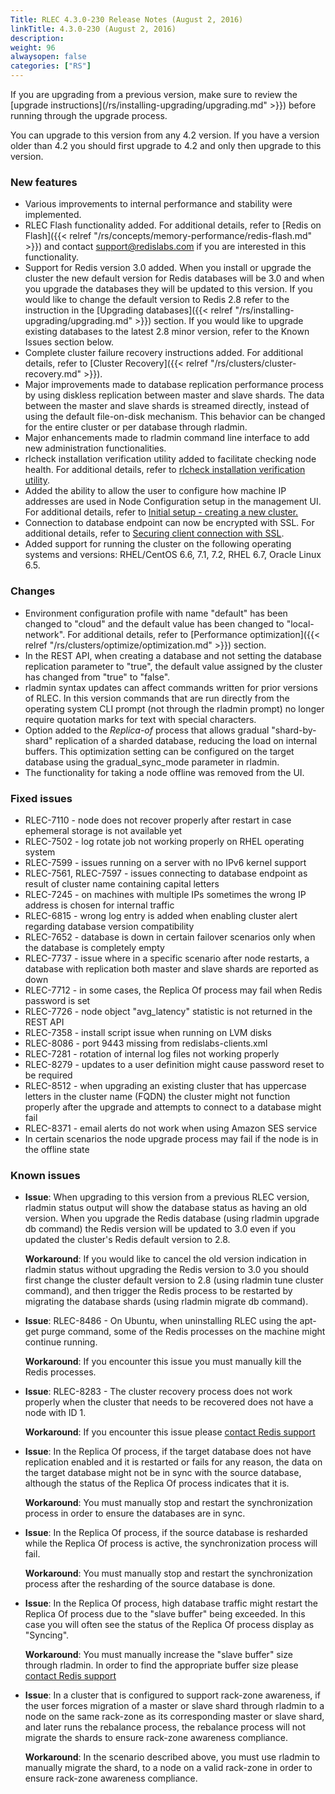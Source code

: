 ```yaml
---
Title: RLEC 4.3.0-230 Release Notes (August 2, 2016)
linkTitle: 4.3.0-230 (August 2, 2016)
description:
weight: 96
alwaysopen: false
categories: ["RS"]
---
```

If you are upgrading from a previous version, make sure to review the
[upgrade
instructions](/rs/installing-upgrading/upgrading.md" >}})
before running through the upgrade process.

You can upgrade to this version from any 4.2 version. If you have a
version older than 4.2 you should first upgrade to 4.2 and only then
upgrade to this version.

### New features

- Various improvements to internal performance and stability were
    implemented.
- RLEC Flash functionality added. For additional details, refer to
    [Redis on Flash]({{< relref "/rs/concepts/memory-performance/redis-flash.md" >}})
    and contact <support@redislabs.com> if you are interested in this
    functionality.
- Support for Redis version 3.0 added. When you install or upgrade the
    cluster the new default version for Redis databases will be 3.0 and
    when you upgrade the databases they will be updated to this version.
    If you would like to change the default version to Redis 2.8 refer
    to the instruction in the [Upgrading
    databases]({{< relref "/rs/installing-upgrading/upgrading.md" >}})
    section. If you would like to upgrade existing databases to the
    latest 2.8 minor version, refer to the Known Issues section below.
- Complete cluster failure recovery instructions added. For additional
    details, refer to [Cluster
    Recovery]({{< relref "/rs/clusters/cluster-recovery.md" >}}).
- Major improvements made to database replication performance process
    by using diskless replication between master and slave shards. The
    data between the master and slave shards is streamed directly,
    instead of using the default file-on-disk mechanism. This behavior
    can be changed for the entire cluster or per database through
    rladmin.
- Major enhancements made to rladmin command line interface to add new
    administration functionalities.
- rlcheck installation verification utility added to facilitate
    checking node health. For additional details, refer to [rlcheck
    installation verification
    utility](https://docs.redis.com/latest/rs/references/rlcheck).
- Added the ability to allow the user to configure how machine IP
    addresses are used in Node Configuration setup in the management UI.
    For additional details, refer to [Initial setup - creating a new
    cluster.](https://docs.redis.com/latest/rs/clusters/new-cluster-setup/)
- Connection to database endpoint can now be encrypted with SSL. For
    additional details, refer to [Securing client connection with
    SSL](https://docs.redis.com/latest/rs/security/tls-ssl).
- Added support for running the cluster on the following operating
    systems and versions: RHEL/CentOS 6.6, 7.1, 7.2, RHEL 6.7, Oracle
    Linux 6.5.

### Changes

- Environment configuration profile with name "default" has been
    changed to "cloud" and the default value has been changed to
    "local-network". For additional details, refer to [Performance
    optimization]({{< relref "/rs/clusters/optimize/optimization.md" >}})
    section.
- In the REST API, when creating a database and not setting the
    database replication parameter to "true", the default value assigned
    by the cluster has changed from "true" to "false".
- rladmin syntax updates can affect commands written for prior
    versions of RLEC. In this version commands that are run directly
    from the operating system CLI prompt (not through the rladmin
    prompt) no longer require quotation marks for text with special
    characters.
- Option added to the *Replica-of* process that allows gradual
    "shard-by- shard" replication of a sharded database, reducing the
    load on internal buffers. This optimization setting can be
    configured on the target database using the gradual_sync_mode
    parameter in rladmin.
- The functionality for taking a node offline was removed from the UI.

### Fixed issues

- RLEC-7110 - node does not recover properly after restart in case
    ephemeral storage is not available yet
- RLEC-7502 - log rotate job not working properly on RHEL operating
    system
- RLEC-7599 - issues running on a server with no IPv6 kernel support
- RLEC-7561, RLEC-7597 - issues connecting to database endpoint as
    result of cluster name containing capital letters
- RLEC-7245 - on machines with multiple IPs sometimes the wrong IP
    address is chosen for internal traffic
- RLEC-6815 - wrong log entry is added when enabling cluster alert
    regarding database version compatibility
- RLEC-7652 - database is down in certain failover scenarios only
    when the database is completely empty
- RLEC-7737 - issue where in a specific scenario after node restarts,
    a database with replication both master and slave shards are
    reported as down
- RLEC-7712 - in some cases, the Replica Of process may fail when
    Redis password is set
- RLEC-7726 - node object "avg_latency" statistic is not returned in
    the REST API
- RLEC-7358 - install script issue when running on LVM disks
- RLEC-8086 - port 9443 missing from redislabs-clients.xml
- RLEC-7281 - rotation of internal log files not working properly
- RLEC-8279 - updates to a user definition might cause password reset
    to be required
- RLEC-8512 - when upgrading an existing cluster that has uppercase
    letters in the cluster name (FQDN) the cluster might not function
    properly after the upgrade and attempts to connect to a database
    might fail
- RLEC-8371 - email alerts do not work when using Amazon SES service
- In certain scenarios the node upgrade process may fail if the node
    is in the offline state

### Known issues

- **Issue**: When upgrading to this version from a previous RLEC
    version, rladmin status output will show the database status as
    having an old version. When you upgrade the Redis database (using
    rladmin upgrade db command) the Redis version will be updated to 3.0
    even if you updated the cluster's Redis default version to
    2.8.
    
    **Workaround**: If you would like to cancel the old version
    indication in rladmin status without upgrading the Redis version to
    3.0 you should first change the cluster default version to 2.8
    (using rladmin tune cluster command), and then trigger the Redis
    process to be restarted by migrating the database shards (using
    rladmin migrate db command).

- **Issue**: RLEC-8486 - On Ubuntu, when uninstalling RLEC using the
    apt-get purge command, some of the Redis processes on the machine
    might continue running.
    
    **Workaround**: If you encounter this issue
    you must manually kill the Redis processes.

- **Issue**: RLEC-8283 - The cluster recovery process does not work
    properly when the cluster that needs to be recovered does not have a
    node with ID 1.
    
    **Workaround**: If you encounter this issue please
    [contact Redis support](https://redislabs.com/company/support/)

- **Issue**: In the Replica Of process, if the target database does
    not have replication enabled and it is restarted or fails for any
    reason, the data on the target database might not be in sync with
    the source database, although the status of the Replica Of process
    indicates that it is.
    
    **Workaround**: You must manually stop and
    restart the synchronization process in order to ensure the databases
    are in sync.

- **Issue**: In the Replica Of process, if the source database is
    resharded while the Replica Of process is active, the
    synchronization process will fail.

    **Workaround**: You must manually
    stop and restart the synchronization process after the resharding of
    the source database is done.

- **Issue**: In the Replica Of process, high database traffic might restart the Replica Of process due to the "slave buffer" being exceeded. In this case
    you will often see the status of the Replica Of process display as
    "Syncing".
    
    **Workaround**: You must manually increase the "slave
    buffer" size through rladmin. In order to find the appropriate
    buffer size please [contact Redis support](https://redislabs.com/company/support/)

- **Issue**: In a cluster that is configured to support rack-zone
    awareness, if the user forces migration of a master or slave shard
    through rladmin to a node on the same rack-zone as its corresponding
    master or slave shard, and later runs the rebalance process, the
    rebalance process will not migrate the shards to ensure rack-zone
    awareness compliance.
    
    **Workaround**: In the scenario described
    above, you must use rladmin to manually migrate the shard, to a node
    on a valid rack-zone in order to ensure rack-zone awareness
    compliance.
